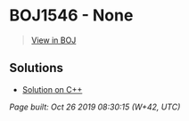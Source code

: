 # BOJ1546 - None

> [View in BOJ](https://www.acmicpc.net/problem/1546)

## Solutions
- [Solution on C++](1546%20평균.cpp)


_Page built: Oct 26 2019 08:30:15 (W+42, UTC)_
